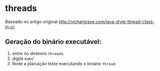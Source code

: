 # threads

Baseado no artigo original
http://vichargrave.com/java-style-thread-class-in-c/



## Geração do binário executável:

1. entre no diretorio `threads`.
2. digite `make`'.
3. Rode a plaicação teste executando o binário `thread`.

